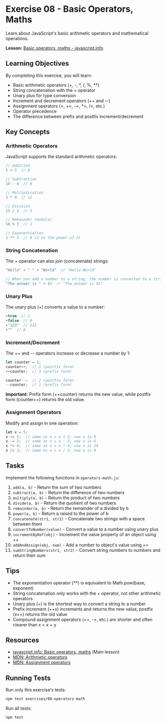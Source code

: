 # Exercise 08 - Basic Operators, Maths

Learn about JavaScript's basic arithmetic operators and mathematical operations.

**Lesson:** [Basic operators, maths - javascript.info](https://javascript.info/operators)

## Learning Objectives

By completing this exercise, you will learn:
- Basic arithmetic operators (+, -, *, /, %, **)
- String concatenation with the + operator
- Unary plus for type conversion
- Increment and decrement operators (++ and --)
- Assignment operators (=, +=, -=, *=, /=, etc.)
- Operator precedence
- The difference between prefix and postfix increment/decrement

## Key Concepts

### Arithmetic Operators

JavaScript supports the standard arithmetic operators:

```javascript
// Addition
5 + 3  // 8

// Subtraction
10 - 4  // 6

// Multiplication
3 * 4  // 12

// Division
15 / 3  // 5

// Remainder (modulo)
10 % 3  // 1

// Exponentiation
2 ** 3  // 8 (2 to the power of 3)
```

### String Concatenation

The + operator can also join (concatenate) strings:

```javascript
"Hello" + " " + "World"  // "Hello World"

// When you add a number to a string, the number is converted to a string
"The answer is " + 42  // "The answer is 42"
```

### Unary Plus

The unary plus (+) converts a value to a number:

```javascript
+true  // 1
+false  // 0
+"123"  // 123
+""  // 0
```

### Increment/Decrement

The ++ and -- operators increase or decrease a number by 1:

```javascript
let counter = 1;
counter++;  // 2 (postfix form)
++counter;  // 3 (prefix form)

counter--;  // 2 (postfix form)
--counter;  // 1 (prefix form)
```

**Important:** Prefix form (++counter) returns the new value, while postfix form (counter++) returns the old value.

### Assignment Operators

Modify and assign in one operation:

```javascript
let x = 5;
x += 3;  // same as x = x + 3, now x is 8
x -= 2;  // same as x = x - 2, now x is 6
x *= 4;  // same as x = x * 4, now x is 24
x /= 3;  // same as x = x / 3, now x is 8
```

## Tasks

Implement the following functions in `operators-math.js`:

1. `add(a, b)` - Return the sum of two numbers
2. `subtract(a, b)` - Return the difference of two numbers
3. `multiply(a, b)` - Return the product of two numbers
4. `divide(a, b)` - Return the quotient of two numbers
5. `remainder(a, b)` - Return the remainder of a divided by b
6. `power(a, b)` - Return a raised to the power of b
7. `concatenate(str1, str2)` - Concatenate two strings with a space between them
8. `convertToNumber(value)` - Convert a value to a number using unary plus
9. `incrementByRef(obj)` - Increment the value property of an object using ++
10. `addAndAssign(obj, num)` - Add a number to object's value using +=
11. `sumStringNumbers(str1, str2)` - Convert string numbers to numbers and return their sum

## Tips

- The exponentiation operator (**) is equivalent to Math.pow(base, exponent)
- String concatenation only works with the + operator, not other arithmetic operators
- Unary plus (+) is the shortest way to convert a string to a number
- Prefix increment (++x) increments and returns the new value, postfix (x++) returns the old value
- Compound assignment operators (+=, -=, etc.) are shorter and often clearer than x = x + y

## Resources

- [javascript.info: Basic operators, maths](https://javascript.info/operators) (Main lesson)
- [MDN: Arithmetic operators](https://developer.mozilla.org/en-US/docs/Web/JavaScript/Reference/Operators#arithmetic_operators)
- [MDN: Assignment operators](https://developer.mozilla.org/en-US/docs/Web/JavaScript/Reference/Operators#assignment_operators)

## Running Tests

Run only this exercise's tests:

```bash
npm test exercises/08-operators-math
```

Run all tests:

```bash
npm test
```
